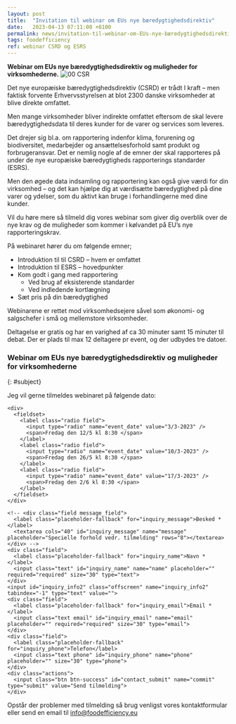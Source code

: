 ```yaml
---
layout: post
title:  "Invitation til webinar om EUs nye bæredygtighedsdirektiv"
date:   2023-04-13 07:11:00 +0100
permalink: news/invitation-til-webinar-om-EUs-nye-bæredygtighedsdirektiv
tags: foodefficiency
ref: webinar CSRD og ESRS
---
```

**Webinar om EUs nye bæredygtighedsdirektiv og muligheder for virksomhederne.**
![00 CSR](https://user-images.githubusercontent.com/75361000/229443419-00831445-fdb4-4849-bb31-38ef09519ced.jpg#pull-right;w360)

Det nye europæiske bæredygtighedsdirektiv (CSRD) er trådt I kraft – men faktisk forvente Erhvervsstyrelsen at blot 2300 danske virksomheder at blive direkte omfattet.

Men mange virksomheder bliver indirekte omfattet eftersom de skal levere bæredygtighedsdata til deres kunder for de varer og services som leveres. 

Det drejer sig bl.a. om rapportering indenfor klima, forurening og biodiversitet, medarbejder og ansættelsesforhold samt produkt og forbrugeransvar. 
Det er nemlig nogle af de emner der skal rapporteres på under de nye europæiske bæredygtigheds rapporterings standarder (ESRS).

Men den øgede data indsamling og rapportering kan også give værdi for din virksomhed – og det kan hjælpe dig at værdisætte bæredygtighed på dine varer og ydelser, som du aktivt kan bruge i forhandlingerne med dine kunder.

Vil du høre mere så tilmeld dig vores webinar som giver dig overblik over de nye krav og de muligheder som kommer i kølvandet på EU’s nye rapporteringskrav.

På webinaret hører du om følgende emner;
- Introduktion til til CSRD – hvem er omfattet 
- Introduktion til ESRS – hovedpunkter 
- Kom godt i gang med rapportering 
  -	Ved brug af eksisterende standarder
  -	Ved indledende kortlægning 
- Sæt pris på din bæredygtighed 


Webinarene er rettet mod virksomhedsejere såvel som økonomi- og salgschefer i små og mellemstore virksomheder.

Deltagelse er gratis og har en varighed af ca 30 minuter samt 15 minuter til debat. Der er plads til max 12  deltagere pr event, og der udbydes tre datoer.

### Webinar om EUs nye bæredygtighedsdirektiv og muligheder for virksomhederne
{: #subject}

Jeg vil gerne tilmeldes webinaret på følgende dato:

<div class="contact-inner">
<div class="inquiries">
  <form accept-charset="UTF-8" class="new_inquiry" id="new_inquiry" method="post" data-name="Contact form">
    <div style="margin:0;padding:0;display:inline">
      <input id="locale" name="locale" type="hidden" value="da">
      <input id="utf8" name="utf8" type="hidden" value="✓">
      <input id="authenticity_token" name="authenticity_token" type="hidden" value="8vr2lMQljUu/67VhB2GS5pXRZubfGknz0sIweGYatWU=">
    </div>

    <div>
      <fieldset>
        <label class="radio field">
          <input type="radio" name="event_date" value="3/3-2023" />
          <span>Fredag den 12/5 kl 8:30 </span>
        </label>      
        <label class="radio field">
          <input type="radio" name="event_date" value="10/3-2023" />
          <span>Fredag den 26/5 kl 8:30 </span>
        </label>
        <label class="radio field">
          <input type="radio" name="event_date" value="17/3-2023" />
          <span>Fredag den 2/6 kl 8:30 </span>
        </label>
      </fieldset>
    </div>

    <!-- <div class="field message_field">
      <label class="placeholder-fallback" for="inquiry_message">Besked *</label>
      <textarea cols="40" id="inquiry_message" name="message" placeholder="Specielle forhold vedr. tilmelding" rows="8"></textarea>
    </div> -->
    <div class="field">
      <label class="placeholder-fallback" for="inquiry_name">Navn *</label>
      <input class="text" id="inquiry_name" name="name" placeholder="" required="required" size="30" type="text">
    </div>
    <input id="inquiry_info2" class="offscreen" name="inquiry_info2" tabindex="-1" type="text" value="">
    <div class="field">
      <label class="placeholder-fallback" for="inquiry_email">Email *</label>
      <input class="text email" id="inquiry_email" name="email" placeholder="" required="required" size="30" type="email">
    </div>
    <div class="field">
      <label class="placeholder-fallback" for="inquiry_phone">Telefon</label>
      <input class="text phone" id="inquiry_phone" name="phone" placeholder="" size="30" type="phone">
    </div>
    <div class="actions">
      <input class="btn btn-success" id="contact_submit" name="commit" type="submit" value="Send tilmelding">
    </div>
  </form>
</div>
</div>
<script type="text/javascript">
function clearInquiryForm() {
  // document.getElementById("inquiry_message").value = "";
  document.getElementById("inquiry_name").value = "";
  document.getElementById("inquiry_email").value = "";
  document.getElementById("inquiry_phone").value = "";
}

// ContactUs API
document.getElementById("contact_submit").addEventListener("click", function(event){
  event.preventDefault()

  const locale = document.getElementById("locale").value;
  const checkedBoxes = document.querySelectorAll('input[type=checkbox]:checked');
  const checkedRadios = document.querySelectorAll('input[type=radio]:checked');
  var message = "Tilmelding til følgende event(s):\n";
  checkedBoxes.forEach(input => {
      message = message + " *  " + input.name + "\n";
    });
  checkedRadios.forEach(input => {
      message = message + " *  " + input.value + "\n";
    });
  const name = document.getElementById("inquiry_name").value;
  const info2 = document.getElementById("inquiry_info2").value;
  const email = document.getElementById("inquiry_email").value; 
  const phone = document.getElementById("inquiry_phone").value; 
  const subject = "[ESG] " + document.getElementById("subject").innerText;
  const data = { locale, subject, message, name, info2, email, phone }
  const url = 'https://fb65cne4o6.execute-api.eu-central-1.amazonaws.com/send';
  const headers = {
    'Access-Control-Allow-Origin': '*',
    'Access-Control-Allow-Credentials': true,
  }
  axios.post(url, data, headers).then(res => {
    alert('Mange tak for din tilmelding.  Vi vil vende tilbage snarest muligt.');
    clearInquiryForm();
  }).catch(err => {
    console.log(err)
    alert("Der skete en fejl. Check om du har udfyldt felterne: besked, navn, email og telefon samt om du har netforbindelse.\n\nFejltekst: " + err);
  })
  return true;
});
</script>
<script src="https://cdnjs.cloudflare.com/ajax/libs/axios/0.18.0/axios.min.js"></script>

Opstår der problemer med tilmelding så brug venligst vores kontaktformular eller send en email til info@foodefficiency.eu
